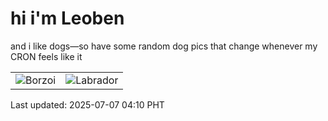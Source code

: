 # hi i'm Leoben

and i like dogs—so have some random dog pics that change whenever my CRON feels like it

|  |  |
|--------|----------|
| ![Borzoi](https://random-dog-vercel.vercel.app/api/random-borzoi?v=1751832605) | ![Labrador](https://random-dog-vercel.vercel.app/api/random-labrador?v=1751832605) |

Last updated: 2025-07-07 04:10 PHT
